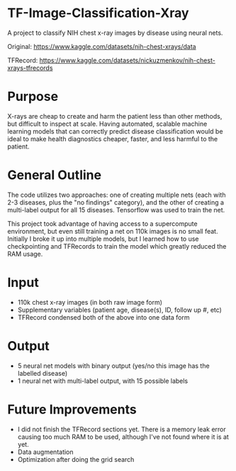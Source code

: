 # TF-Image-Classification-Xray

A project to classify NIH chest x-ray images by disease using neural nets.

Original:
https://www.kaggle.com/datasets/nih-chest-xrays/data

TFRecord:
https://www.kaggle.com/datasets/nickuzmenkov/nih-chest-xrays-tfrecords

# Purpose

X-rays are cheap to create and harm the patient less than other methods, but difficult to inspect at scale. Having automated, scalable machine learning models that can correctly predict disease classification would be ideal to make health diagnostics cheaper, faster, and less harmful to the patient.

# General Outline

The code utilizes two approaches: one of creating multiple nets (each with 2-3 diseases, plus the "no findings" category), and the other of creating a multi-label output for all 15 diseases. Tensorflow was used to train the net.

This project took advantage of having access to a supercompute environment, but even still training a net on 110k images is no small feat. Initially I broke it up into multiple models, but I learned how to use checkpointing and TFRecords to train the model which greatly reduced the RAM usage.

# Input

- 110k chest x-ray images (in both raw image form)
- Supplementary variables (patient age, disease(s), ID, follow up #, etc)
- TFRecord condensed both of the above into one data form

# Output

- 5 neural net models with binary output (yes/no this image has the labelled disease)
- 1 neural net with multi-label output, with 15 possible labels

# Future Improvements

- I did not finish the TFRecord sections yet. There is a memory leak error causing too much RAM to be used, although I've not found where it is at yet.
- Data augmentation 
- Optimization after doing the grid search
